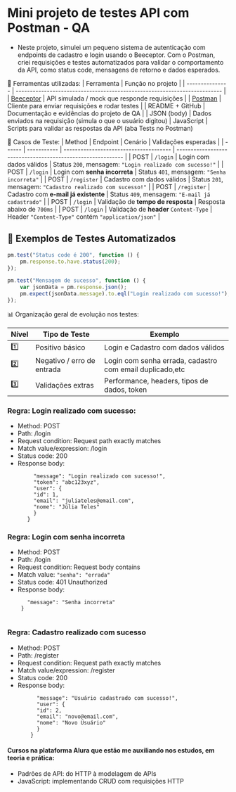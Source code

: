 # Mini projeto de testes API com Postman - QA 

- Neste projeto, simulei um pequeno sistema de autenticação com endpoints de cadastro e login usando o Beeceptor. Com o Postman, criei requisições e testes automatizados para validar o comportamento da API, como status code, mensagens de retorno e dados esperados.

📝 Ferramentas utilizadas:
| Ferramenta      | Função no projeto                          |
| --------------- | ------------------------------------------------------------------------- |
| [Beeceptor](https://app.beeceptor.com/)    | API simulada / mock que responde requisições   |
| [Postman](https://www.postman.com/)        | Cliente para enviar requisições e rodar testes |
| README + GitHub                            | Documentação e evidências do projeto de QA     |
| JSON (body)                                | Dados enviados na requisição (simula o que o usuário digitou)
| JavaScript                                 | Scripts para validar as respostas da API (aba Tests no Postman)

📝 Casos de Teste:
| Method | Endpoint    | Cenário                                | Validações esperadas                                        |
| ------ | ----------- | -------------------------------------- | ----------------------------------------------------------- |
| POST   | `/login`    | Login com dados válidos                | Status `200`, mensagem: `"Login realizado com sucesso!"`    |
| POST   | `/login`    | Login com **senha incorreta**          | Status `401`, mensagem: `"Senha incorreta"`                 |
| POST   | `/register` | Cadastro com dados válidos             | Status `201`, mensagem: `"Cadastro realizado com sucesso!"` |
| POST   | `/register` | Cadastro com **e-mail já existente**   | Status `409`, mensagem: `"E-mail já cadastrado"`            |
| POST   | `/login`    | Validação de **tempo de resposta**     | Resposta abaixo de `700ms`                                  |
| POST   | `/login`    | Validação de **header** `Content-Type` | Header `"Content-Type"` contém `"application/json"`         |


## 🧪 Exemplos de Testes Automatizados

```javascript
pm.test("Status code é 200", function () {
    pm.response.to.have.status(200);
});

pm.test("Mensagem de sucesso", function () {
    var jsonData = pm.response.json();
    pm.expect(jsonData.message).to.eql("Login realizado com sucesso!");
});
```

📊 Organização geral de evolução nos testes: 

| Nível | Tipo de Teste              | Exemplo                                              |
| ----- | -------------------------- | ---------------------------------------------------- |
| 1️⃣   | Positivo básico            | Login e Cadastro com dados válidos                       |
| 2️⃣   | Negativo / erro de entrada | Login com senha errada, cadastro com email duplicado,etc |
| 3️⃣   | Validações extras          | Performance, headers, tipos de dados, token          |

### Regra: Login realizado com sucesso: 
  - Method: POST
  - Path: /login
  - Request condition: Request path exactly matches
  - Match value/expression: /login 
  - Status code: 200
  - Response body: 
     ```{
          "message": "Login realizado com sucesso!",
          "token": "abc123xyz",
          "user": {
          "id": 1,
          "email": "juliateles@email.com",
          "nome": "Júlia Teles"
          }
        }

### Regra: Login com senha incorreta

- Method: POST
- Path: /login
- Request condition: Request body contains
- Match value: `"senha": "errada"`
- Status code: 401 Unauthorized
- Response body: 
   ```{
      "message": "Senha incorreta"
    }


### Regra: Cadastro realizado com sucesso 

  - Method: POST
  - Path: /register
  - Request condition: Request path exactly matches
  - Match value/expression: /register
  - Status code: 200
  - Response body:
      ```{
            "message": "Usuário cadastrado com sucesso!",
            "user": {
            "id": 2,
            "email": "novo@email.com",
            "nome": "Novo Usuário"
            }
          }

#### Cursos na plataforma Alura que estão me auxiliando nos estudos, em teoria e prática:
- Padrões de API: do HTTP à modelagem de APIs
- JavaScript: implementando CRUD com requisições HTTP


